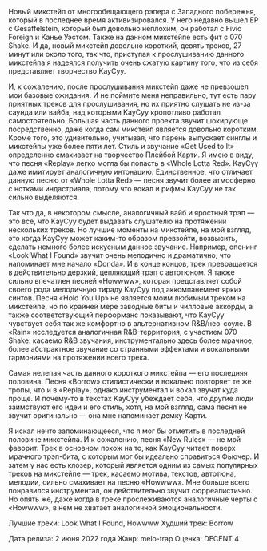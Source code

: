 Новый микстейп от многообещающего рэпера с Западного побережья, который в последнее время активизировался. У него недавно вышел EP с Gesaffelstein, который был довольно неплохим, он работал с Fivio Foreign и Канье Уэстом. Также на данном микстейпе есть фит с 070 Shake. И да, новый микстейп довольно короткий, девять треков, 27 минут или около того, так что, приступая к прослушиванию данного микстейпа я надеялся получить очень сжатую картину того, что из себя представляет творчество KayCyy.

И, к сожалению, после прослушивания микстейп даже не превзошел мои базовые ожидания. И не поймите меня неправильно, тут есть пару приятных треков для прослушивания, но их приятно слушать не из-за саунда или вайба, над которыми KayCyy кропотливо работал самостоятельно. Большая часть данного проекта звучит шокирующе посредственно, даже когда сам микстейп является довольно коротким. Кроме того, это удивительно, учитывая, что парень выпускает синглы и микстейпы уже более пяти лет. Стиль и звучание «Get Used to It» определенно смахивает на творчество Плейбой Карти. Я имею в виду, что песня «Replay» легко могла бы попасть в «Whole Lotta Red». KayCyy даже имитирует аналогичную интонацию. Единственное, что отличает данную песню от «Whole Lotta Red» — песня звучит более атмосферно с нотками индастриала, потому что вокал и рифмы KayCyy не так сильно выделяются.

Так что да, в некотором смысле, аналогичный вайб и яростный трэп — это все, что KayCyy будет выдавать слушателю на протяжении нескольких треков. Но лучшие моменты на микстейпе, на мой взгляд, это когда KayCyy может каким-то образом превзойти, возвысить, сделать немного более искусным данное звучание. Например, опенинг «Look What I Found» звучит очень мелодично и драматично, что напоминает мне начало «Donda». И в конце концов, трек превращается в действительно дерзкий, цепляющий трэп с автотюном. Я также сильно впечатлен песней «Howwww», которая представляет собой своего рода мелодичную тираду KayCyy под аккомпанемент ярких синтов. Песня «Hold You Up» не является моим любимым треком на микстейпе, но по крайней мере заводные биты и чилловые аккорды, а также соответствующий перформанс показывают, что KayCyy чувствует себя так же комфортно в альтернативном R&B/нео-соуле. В «Rain» исследуется аналогичная R&B-территория, с участием 070 Shake: касаемо R&B звучания, инструментально здесь более мрачное, более абстрактное звучание со странными эффектами и вокальными гармониями на протяжении всего трека.

Самая нелепая часть данного короткого микстейпа — его последняя половина. Песня «Borrow» стилистически и вокально повторяет те же тропы, что и в «Replay», однако инструментал и вокал звучат куда проще. И почему-то в текстах KayCyy убеждает себя, что другие люди заимствуют его идеи и его стиль, хотя, на мой взгляд, сама песня не звучит оригинально — она мне напоминает демку Карти.

Я искал нечто запоминающееся, что я мог бы отметить в последней половине микстейпа. И к сожалению, песня «New Rules» — не мой фаворит. Трек в основном похож на то, как KayCyy читает поверх мрачного трэп-бита, с которым мог бы идеально справиться Фьючер. И затем у нас есть клозер, который является одним из самых популярных треков на микстейпе — трек, касаемо мотива, текстов, автотюна, мелодии, сильно смахивает на песню «Howwww». Мне больше всего понравился инструментал, он действительно звучит сюрреалистично. Но опять же, даже когда в треке прослеживаются аналогичные черты с «Howwww», в нем не хватает аналогичной эмоциональности.

Лучшие треки: Look What I Found, Howwww
Худший трек: Borrow

Дата релиза: 2 июня 2022 года
Жанр: melo-trap
Оценка: DECENT 4
